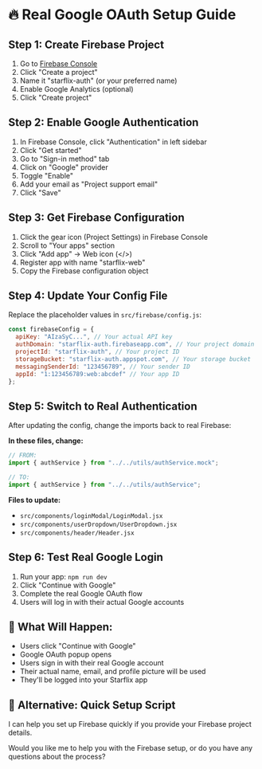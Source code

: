 # 🔥 Real Google OAuth Setup Guide

## Step 1: Create Firebase Project
1. Go to [Firebase Console](https://console.firebase.google.com/)
2. Click "Create a project"
3. Name it "starflix-auth" (or your preferred name)
4. Enable Google Analytics (optional)
5. Click "Create project"

## Step 2: Enable Google Authentication
1. In Firebase Console, click "Authentication" in left sidebar
2. Click "Get started"
3. Go to "Sign-in method" tab
4. Click on "Google" provider
5. Toggle "Enable"
6. Add your email as "Project support email"
7. Click "Save"

## Step 3: Get Firebase Configuration
1. Click the gear icon (Project Settings) in Firebase Console
2. Scroll to "Your apps" section
3. Click "Add app" → Web icon (</>)
4. Register app with name "starflix-web"
5. Copy the Firebase configuration object

## Step 4: Update Your Config File
Replace the placeholder values in `src/firebase/config.js`:

```javascript
const firebaseConfig = {
  apiKey: "AIzaSyC...", // Your actual API key
  authDomain: "starflix-auth.firebaseapp.com", // Your project domain
  projectId: "starflix-auth", // Your project ID
  storageBucket: "starflix-auth.appspot.com", // Your storage bucket
  messagingSenderId: "123456789", // Your sender ID
  appId: "1:123456789:web:abcdef" // Your app ID
};
```

## Step 5: Switch to Real Authentication
After updating the config, change the imports back to real Firebase:

**In these files, change:**
```javascript
// FROM:
import { authService } from "../../utils/authService.mock";

// TO:
import { authService } from "../../utils/authService";
```

**Files to update:**
- `src/components/loginModal/LoginModal.jsx`
- `src/components/userDropdown/UserDropdown.jsx`
- `src/components/header/Header.jsx`

## Step 6: Test Real Google Login
1. Run your app: `npm run dev`
2. Click "Continue with Google"
3. Complete the real Google OAuth flow
4. Users will log in with their actual Google accounts

## 🎯 What Will Happen:
- Users click "Continue with Google"
- Google OAuth popup opens
- Users sign in with their real Google account
- Their actual name, email, and profile picture will be used
- They'll be logged into your Starflix app

## 🔧 Alternative: Quick Setup Script
I can help you set up Firebase quickly if you provide your Firebase project details.

Would you like me to help you with the Firebase setup, or do you have any questions about the process?

